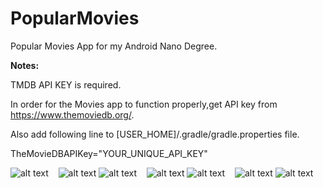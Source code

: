 # PopularMovies
Popular Movies App for my Android Nano Degree.

<b>Notes:</b>

TMDB API KEY is required.

In order for the Movies app to function properly,get API key from https://www.themoviedb.org/.

Also add following line to [USER_HOME]/.gradle/gradle.properties file.

TheMovieDBAPIKey="YOUR_UNIQUE_API_KEY"

![alt text](screenshots/screen-1.png) &nbsp;&nbsp; ![alt text](screenshots/screen-2.png "")
![alt text](screenshots/screen-3.png "") &nbsp;&nbsp; ![alt text](screenshots/screen-4.png "")
![alt text](screenshots/screen-5.png "") &nbsp;&nbsp; ![alt text](screenshots/screen-6.png "")
![alt text](screenshots/screen-7.png "")
